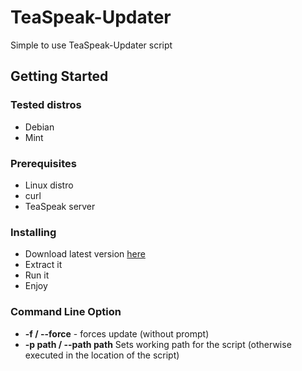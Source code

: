 # TeaSpeak-Updater

Simple to use TeaSpeak-Updater script


## Getting Started

### Tested distros
* Debian
* Mint

### Prerequisites

* Linux distro
* curl
* TeaSpeak server


### Installing

* Download latest version [here](https://github.com/Najsr/TeaSpeak-Updater/archive/master.zip)
* Extract it
* Run it
* Enjoy

### Command Line Option

* __-f / --force__ - forces update (without prompt)
* __-p path / --path path__ Sets working path for the script (otherwise executed in the location of the script)

